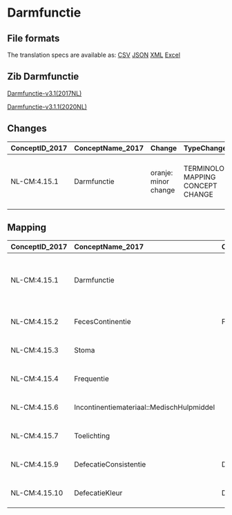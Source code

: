 # Darmfunctie
## File formats

The translation specs are available as: 
[CSV](../csv/Darmfunctie.csv) [JSON](../json/Darmfunctie.json) [XML](../xml/Darmfunctie.xml) [Excel](../excel/Darmfunctie.xlsx)



## Zib Darmfunctie

[Darmfunctie-v3.1(2017NL)](https://zibs.nl/wiki/Darmfunctie-v3.1(2017NL))

[Darmfunctie-v3.1.1(2020NL)](https://zibs.nl/wiki/Darmfunctie-v3.1.1(2020NL))









## Changes

| ConceptID_2017   | ConceptName_2017   | Change               | TypeChange                         | Impact_heen   | TRANSLATIE_spec_heen                                               | Impact_terug   | TRANSLATIE_spec_terug                                                                                               | Omschrijving                              |
|:-----------------|:-------------------|:---------------------|:-----------------------------------|:--------------|:-------------------------------------------------------------------|:---------------|:--------------------------------------------------------------------------------------------------------------------|:------------------------------------------|
| NL-CM:4.15.1     | Darmfunctie        | oranje: minor change | TERMINOLOGY MAPPING CONCEPT CHANGE | Medium        | SCT DefinitionCode [11198001 defecation] -> [111989001 Defecation] | Medium         | SCT DefinitionCode  [111989001 Defecation]  -> [11198001 defecation] terugmappen naar foute SCT code? Of toch niet? | SNOMED CT DefinitionCode concept aangepast |

## Mapping

| ConceptID_2017   | ConceptName_2017                          | Codelists_2017                 | Change                  | ConceptID_2020   | ConceptName_2020                          | Codelists_2020                 | Bits    | Omschrijving                              | TypeChange                         | Impact_heen   | TRANSLATIE_spec_heen                                               | Impact_terug   | TRANSLATIE_spec_terug                                                                                               |
|:-----------------|:------------------------------------------|:-------------------------------|:------------------------|:-----------------|:------------------------------------------|:-------------------------------|:--------|:------------------------------------------|:-----------------------------------|:--------------|:-------------------------------------------------------------------|:---------------|:--------------------------------------------------------------------------------------------------------------------|
| NL-CM:4.15.1     | Darmfunctie                               |                                | oranje: minor change    | NL-CM:4.15.1     | Darmfunctie                               |                                | ZIB-732 | SNOMED CT DefinitionCode concept aangepast | TERMINOLOGY MAPPING CONCEPT CHANGE | Medium        | SCT DefinitionCode [11198001 defecation] -> [111989001 Defecation] | Medium         | SCT DefinitionCode  [111989001 Defecation]  -> [11198001 defecation] terugmappen naar foute SCT code? Of toch niet? |
| NL-CM:4.15.2     | FecesContinentie                          | FecesContinentieCodelijst      | groen: geen wijzigingen | NL-CM:4.15.2     | FecesContinentie                          | FecesContinentieCodelijst      |         |                                           |                                    |               |                                                                    |                |                                                                                                                     |
| NL-CM:4.15.3     | Stoma                                     |                                | groen: geen wijzigingen | NL-CM:4.15.3     | Stoma                                     |                                |         |                                           |                                    |               |                                                                    |                |                                                                                                                     |
| NL-CM:4.15.4     | Frequentie                                |                                | groen: geen wijzigingen | NL-CM:4.15.4     | Frequentie                                |                                |         |                                           |                                    |               |                                                                    |                |                                                                                                                     |
| NL-CM:4.15.6     | Incontinentiemateriaal::MedischHulpmiddel |                                | groen: geen wijzigingen | NL-CM:4.15.6     | Incontinentiemateriaal::MedischHulpmiddel |                                |         |                                           |                                    |               |                                                                    |                |                                                                                                                     |
| NL-CM:4.15.7     | Toelichting                               |                                | groen: geen wijzigingen | NL-CM:4.15.7     | Toelichting                               |                                |         |                                           |                                    |               |                                                                    |                |                                                                                                                     |
| NL-CM:4.15.9     | DefecatieConsistentie                     | DefecatieConsistentieCodelijst | groen: geen wijzigingen | NL-CM:4.15.9     | DefecatieConsistentie                     | DefecatieConsistentieCodelijst |         |                                           |                                    |               |                                                                    |                |                                                                                                                     |
| NL-CM:4.15.10    | DefecatieKleur                            | DefecatieKleurCodelijst        | groen: geen wijzigingen | NL-CM:4.15.10    | DefecatieKleur                            | DefecatieKleurCodelijst        |         |                                           |                                    |               |                                                                    |                |                                                                                                                     |

